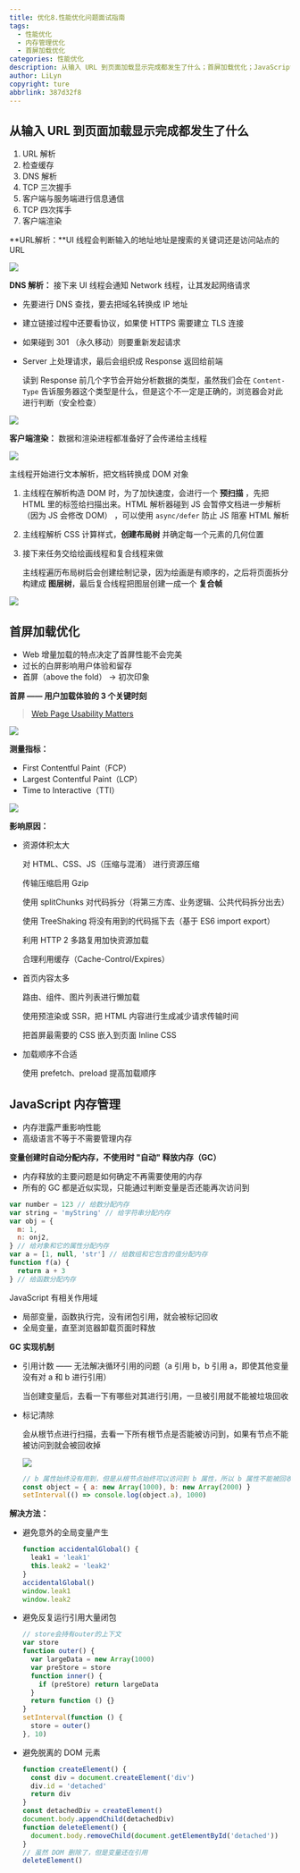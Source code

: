 ```yaml
---
title: 优化8.性能优化问题面试指南
tags:
  - 性能优化
  - 内存管理优化
  - 首屏加载优化
categories: 性能优化
description: 从输入 URL 到页面加载显示完成都发生了什么；首屏加载优化；JavaScript 内存管理
author: LiLyn
copyright: ture
abbrlink: 387d32f8
---
```


## 从输入 URL 到页面加载显示完成都发生了什么

1. URL 解析
2. 检查缓存
3. DNS 解析
4. TCP 三次握手
5. 客户端与服务端进行信息通信
6. TCP 四次挥手
7. 客户端渲染

**URL解析：**UI 线程会判断输入的地址地址是搜索的关键词还是访问站点的 URL

![](https://gitee.com/lilyn/pic/raw/master/jslearn-img/202203191342891.png)

**DNS 解析：** 接下来 UI 线程会通知 Network 线程，让其发起网络请求

- 先要进行 DNS 查找，要去把域名转换成 IP 地址

- 建立链接过程中还要看协议，如果使 HTTPS 需要建立 TLS 连接

- 如果碰到 301 （永久移动）则要重新发起请求

- Server 上处理请求，最后会组织成 Response 返回给前端

  读到 Response 前几个字节会开始分析数据的类型，虽然我们会在 `Content-Type` 告诉服务器这个类型是什么，但是这个不一定是正确的，浏览器会对此进行判断（安全检查）

![](https://gitee.com/lilyn/pic/raw/master/jslearn-img/202203191345078.png)

**客户端渲染：** 数据和渲染进程都准备好了会传递给主线程

![](https://gitee.com/lilyn/pic/raw/master/jslearn-img/202203191910533.png)

主线程开始进行文本解析，把文档转换成 DOM 对象

1. 主线程在解析构造 DOM 时，为了加快速度，会进行一个 **预扫描** ，先把 HTML 里的标签给扫描出来。HTML 解析器碰到 JS 会暂停文档进一步解析（因为 JS 会修改 DOM） ，可以使用 `async/defer` 防止 JS 阻塞 HTML 解析

2. 主线程解析 CSS 计算样式，**创建布局树** 并确定每一个元素的几何位置

3. 接下来任务交给绘画线程和复合线程来做

   主线程遍历布局树后会创建绘制记录，因为绘画是有顺序的，之后将页面拆分构建成 **图层树**，最后复合线程把图层创建一成一个 **复合帧**

![](https://gitee.com/lilyn/pic/raw/master/jslearn-img/202203191915980.png)

## 首屏加载优化

- Web 增量加载的特点决定了首屏性能不会完美
- 过长的白屏影响用户体验和留存
- 首屏（above the fold） -> 初次印象

**首屏 —— 用户加载体验的 3 个关键时刻**

>  [Web Page Usability Matters](https://addyosmani.com/blog/usability/)

![](https://gitee.com/lilyn/pic/raw/master/jslearn-img/202203192119746.png)

**测量指标：**

- First Contentful Paint（FCP）
- Largest Contentful Paint（LCP）
- Time to Interactive（TTI）

![](https://gitee.com/lilyn/pic/raw/master/jslearn-img/202203192122947.png)

**影响原因：**

- 资源体积太大

  对 HTML、CSS、JS（压缩与混淆） 进行资源压缩

  传输压缩启用 Gzip

  使用 splitChunks 对代码拆分（将第三方库、业务逻辑、公共代码拆分出去）

  使用 TreeShaking 将没有用到的代码摇下去（基于 ES6 import export）

  利用 HTTP 2 多路复用加快资源加载

  合理利用缓存（Cache-Control/Expires）

- 首页内容太多

  路由、组件、图片列表进行懒加载

  使用预渲染或 SSR，把 HTML 内容进行生成减少请求传输时间

  把首屏最需要的 CSS 嵌入到页面 Inline CSS

- 加载顺序不合适

  使用 prefetch、preload 提高加载顺序

## JavaScript 内存管理

- 内存泄露严重影响性能
- 高级语言不等于不需要管理内存

**变量创建时自动分配内存，不使用时 "自动" 释放内存（GC）**

- 内存释放的主要问题是如何确定不再需要使用的内存
- 所有的 GC 都是近似实现，只能通过判断变量是否还能再次访问到

```js
var number = 123 // 给数分配内存
var string = 'myString' // 给字符串分配内存
var obj = {
  m: 1,
  n: onj2,
} // 给对象和它的属性分配内存
var a = [1, null, 'str'] // 给数组和它包含的值分配内存
function f(a) {
  return a + 3
} // 给函数分配内存
```

JavaScript 有相关作用域

- 局部变量，函数执行完，没有闭包引用，就会被标记回收
- 全局变量，直至浏览器卸载页面时释放

**GC 实现机制**

- 引用计数 —— 无法解决循环引用的问题（a 引用 b，b 引用 a，即使其他变量没有对 a 和 b 进行引用）

  当创建变量后，去看一下有哪些对其进行引用，一旦被引用就不能被垃圾回收

- 标记清除

  会从根节点进行扫描，去看一下所有根节点是否能被访问到，如果有节点不能被访问到就会被回收掉

  ![](https://gitee.com/lilyn/pic/raw/master/jslearn-img/202203192154737.png)

  ```js
  // b 属性始终没有用到，但是从根节点始终可以访问到 b 属性，所以 b 属性不能被回收
  const object = { a: new Array(1000), b: new Array(2000) }
  setInterval(() => console.log(object.a), 1000)
  ```

**解决方法：**

- 避免意外的全局变量产生

  ```js
  function accidentalGlobal() {
    leak1 = 'leak1'
    this.leak2 = 'leak2'
  }
  accidentalGlobal()
  window.leak1
  window.leak2
  ```

- 避免反复运行引用大量闭包

  ```js
  // store会持有outer的上下文
  var store
  function outer() {
    var largeData = new Array(1000)
    var preStore = store
    function inner() {
      if (preStore) return largeData
    }
    return function () {}
  }
  setInterval(function () {
    store = outer()
  }, 10)
  ```

- 避免脱离的 DOM 元素

  ```js
  function createElement() {
    const div = document.createElement('div')
    div.id = 'detached'
    return div
  }
  const detachedDiv = createElement()
  document.body.appendChild(detachedDiv)
  function deleteElement() {
    document.body.removeChild(document.getElementById('detached'))
  }
  // 虽然 DOM 删除了，但是变量还在引用
  deleteElement()
  ```

  